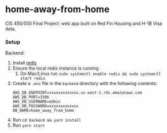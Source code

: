 # home-away-from-home
CIS 450/550 Final Project: web app built on Red Fin Housing and H-1B Visa data.

### Setup
Backend:
1. Install [redis](https://redis.io/docs/getting-started/)
2. Ensure the local redis instance is running
   1. On Mac/Linux run `sudo systemctl enable redis && sudo systemctl start redis`
3. Create a `.env` file in the `backend` directory with the following contents:
    ```
    AWS_DB_ENDPOINT=xxxxxxxxxxxxx.us-east-1.rds.amazonaws.com
    AWS_DB_PORT=3306
    AWS_DB_USERNAME=admin
    AWS_DB_PASSWORD=xxxxxxxxxxxxx
    DB_NAME=home_away_from_home
    ```
4. Run `cd backend && yarn install`
5. Run `yarn start`